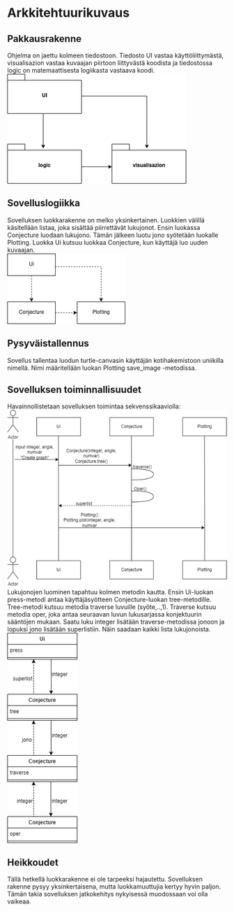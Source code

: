 # Arkkitehtuurikuvaus
## Pakkausrakenne
Ohjelma on jaettu kolmeen tiedostoon. Tiedosto UI vastaa käyttöliittymästä, visualisazion vastaa kuvaajan piirtoon liittyvästä koodista ja tiedostossa logic on matemaattisesta logiikasta vastaava koodi.<br>
![pakkausrakenne](/projekti/dokumentaatio/kuvat/pakkausrakenne.png)<br>
## Sovelluslogiikka
Sovelluksen luokkarakenne on melko yksinkertainen. Luokkien välillä käsitellään listaa, joka sisältää piirrettävät lukujonot.
Ensin luokassa Conjecture luodaan lukujono. Tämän jälkeen luotu jono syötetään luokalle Plotting. Luokka Ui kutsuu luokkaa
Conjecture, kun käyttäjä luo uuden kuvaajan.<br>
![luokkakaavio](/projekti/dokumentaatio/kuvat/luokkakaavio.png)
## Pysyväistallennus
Sovellus tallentaa luodun turtle-canvasin käyttäjän kotihakemistoon uniikilla nimellä. Nimi määritellään luokan Plotting save_image -metodissa.
## Sovelluksen toiminnallisuudet
Havainnollistetaan sovelluksen toimintaa sekvenssikaaviolla:<br>
![sekvenssikaavio](/projekti/dokumentaatio/kuvat/sekvenssikaavio.png)<br>
Lukujonojen luominen tapahtuu kolmen metodin kautta. Ensin Ui-luokan press-metodi antaa käyttäjäsyötteen Conjecture-luokan tree-metodille. Tree-metodi kutsuu metodia traverse luvuille (syöte,..,1). Traverse kutsuu metodia oper, joka antaa seuraavan luvun lukusarjassa konjektuurin sääntöjen mukaan. Saatu luku integer lisätään traverse-metodissa jonoon ja lopuksi jono lisätään superlistiin. Näin saadaan kaikki lista lukujonoista.
![collatzkaavio](/projekti/dokumentaatio/kuvat/collatzkaavio.png)<br>
## Heikkoudet
Tällä hetkellä luokkarakenne ei ole tarpeeksi hajautettu. Sovelluksen rakenne pysyy yksinkertaisena, mutta luokkamuuttujia kertyy hyvin paljon. Tämän takia sovelluksen jatkokehitys nykyisessä muodossaan voi olla vaikeaa.

